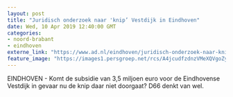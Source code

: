 ```yaml
---
layout: post
title: "Juridisch onderzoek naar 'knip’ Vestdijk in Eindhoven"
date: Wed, 10 Apr 2019 12:40:00 GMT
categories: 
- noord-brabant 
- eindhoven 
externe_link: "https://www.ad.nl/eindhoven/juridisch-onderzoek-naar-knip-vestdijk-in-eindhoven~a838efac/"
feature_image: "https://images1.persgroep.net/rcs/A4jcudfzdnzVMeXQVgoZyF_226c/diocontent/143022031/_fitwidth/400/?appId=21791a8992982cd8da851550a453bd7f&quality=0.7"
---
```


EINDHOVEN - Komt de subsidie van 3,5 miljoen euro voor de Eindhovense Vestdijk in gevaar nu de knip daar niet doorgaat? D66 denkt van wel.
